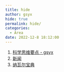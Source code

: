 ```yaml
---
title: hide
author: gsyx
hide: true
permalink: hide/
categories:
  - Area
date: 2022-12-8 18:12:00
---
```


1. [科学思维要点 - gsyx](https://www.gsyx.cf/2022/11/18/area/%E7%A7%91%E5%AD%A6%E6%80%9D%E7%BB%B4%E8%A6%81%E7%82%B9/)
2. [新闻](https://www.gsyx.cf/2022/08/15/area/News/2022-08-15-news/)
3. [纳瓦尔宝典](https://www.gsyx.cf/2023/01/16/Area/%E7%BA%B3%E7%93%A6%E5%B0%94%E5%AE%9D%E5%85%B8/)